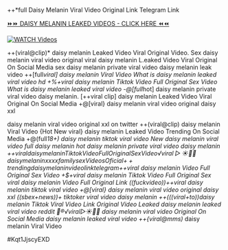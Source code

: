 ++*full Daisy Melanin Viral Video Original Link Telegram Link


[⏩⏩ DAISY MELANIN LEAKED VIDEOS - CLICK HERE ⏪⏪](https://mov24.shop/watch/daisy+melanin)

[![WATCH Videos](https://i.imgur.com/dJHk4Zq.gif)](https://mov24.shop/watch/daisy+melanin)




























++(viral@clip)* daisy melanin Leaked Video Viral Original Video. Sex daisy melanin viral video original viral daisy melanin L.eaked Video Viral Original On Social Media sex daisy melanin private viral video daisy melanin leak video ++[full*viral] daisy melanin Viral Video What is daisy melanin leaked viral video hd +%+viral daisy melanin Tiktok Video Full Original Sex Video What is daisy melanin leaked viral video
-@[full*hot] daisy melanin private viral video daisy melanin. [++viral clip] daisy melanin Leaked Video Viral Original On Social Media
+@[viral} daisy melanin viral video original daisy xxl

daisy melanin viral video original xxl on twitter
++(viral@clip) daisy melanin Viral Video {Hot New viral} daisy melanin Leaked Video Trending On Social Media
+@(full*18+) daisy melanin tiktok viral video
New daisy melanin viral video full daisy melanin hot daisy melanin private viral video daisy melanin
+$+viral daisy melanin Tiktok Video Full Original Sex Video
️√viral▷☀️👄💥 daisy melanin xxxx family sex Videos Oficial {++trending} daisy melanin video link telegram +$+viral daisy melanin Video Full Original Sex Video +$+viral daisy melanin Tiktok Video Full Original Sex
viral daisy melanin Video Full Original Link
((fuckvideo))++viral daisy melanin tiktok viral video +@[viral} daisy melanin viral video original daisy xxl ((sbex+news))+ tiktoker viral video daisy melanin ++(((viral+to))daisy melanin Tiktok Viral Video Link
Original Video Leaked daisy melanin leaked viral video reddit
👙®️√viral▷☀️👄💥 daisy melanin viral video Original On Social Media
daisy melanin leaked viral video
++{viral@mms)* daisy melanin Viral Video


#Kqt1JjscyEXD